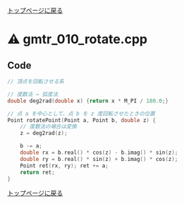 <!-- mathjax config similar to math.stackexchange -->
<script type="text/x-mathjax-config">
  MathJax.Hub.Config({ tex2jax: { inlineMath: [ ['$','$'] ] } });
</script>
<script type="text/javascript"
  src="http://cdn.mathjax.org/mathjax/latest/MathJax.js?config=TeX-AMS_HTML">
</script>
<meta http-equiv="X-UA-Compatible" CONTENT="IE=EmulateIE7" />

<script type="text/javascript" src="https://cdnjs.cloudflare.com/ajax/libs/jquery/3.4.1/jquery.min.js"></script>
<link rel="stylesheet" href="../css/copy-button.css" />
<script type="text/javascript" src="../js/balloons.js"></script>
<script type="text/javascript" src="../js/copy-button.js"></script>



[トップページに戻る](../index.html)

# :warning: gmtr\_010\_rotate.cpp

## Code

```cpp
// 頂点を回転させる系

// 度数法 → 弧度法
double deg2rad(double x) {return x * M_PI / 180.0;}

// 点 a を中心として、点 b を z 度回転させたときの位置
Point rotatePoint(Point a, Point b, double z) {
    // 度数法の場合は変換
    z = deg2rad(z);

    b -= a;
    double rx = b.real() * cos(z) - b.imag() * sin(z);
    double ry = b.real() * sin(z) + b.imag() * cos(z);
    Point ret(rx, ry); ret += a;
    return ret;
}

```

[トップページに戻る](../index.html)
